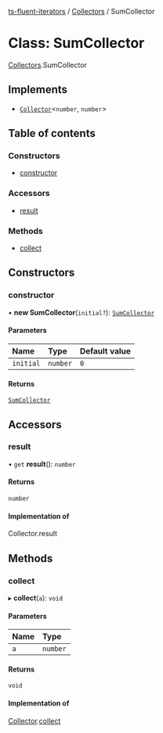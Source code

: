[ts-fluent-iterators](../README.md) / [Collectors](../modules/Collectors.md) / SumCollector

# Class: SumCollector

[Collectors](../modules/Collectors.md).SumCollector

## Implements

- [`Collector`](../interfaces/Collectors.Collector.md)\<`number`, `number`\>

## Table of contents

### Constructors

- [constructor](Collectors.SumCollector.md#constructor)

### Accessors

- [result](Collectors.SumCollector.md#result)

### Methods

- [collect](Collectors.SumCollector.md#collect)

## Constructors

### constructor

• **new SumCollector**(`initial?`): [`SumCollector`](Collectors.SumCollector.md)

#### Parameters

| Name | Type | Default value |
| :------ | :------ | :------ |
| `initial` | `number` | `0` |

#### Returns

[`SumCollector`](Collectors.SumCollector.md)

## Accessors

### result

• `get` **result**(): `number`

#### Returns

`number`

#### Implementation of

Collector.result

## Methods

### collect

▸ **collect**(`a`): `void`

#### Parameters

| Name | Type |
| :------ | :------ |
| `a` | `number` |

#### Returns

`void`

#### Implementation of

[Collector](../interfaces/Collectors.Collector.md).[collect](../interfaces/Collectors.Collector.md#collect)
